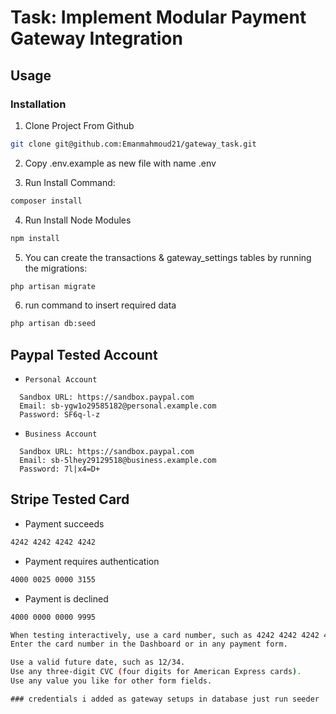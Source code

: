 # Task: Implement Modular Payment Gateway Integration

##  Usage

### Installation
1. Clone Project From Github
``` bash
git clone git@github.com:Emanmahmoud21/gateway_task.git
```
2. Copy .env.example as new file with name .env

3. Run Install Command:
``` bash
composer install
```
4. Run Install Node Modules
``` bash
npm install
```
5. You can create the transactions & gateway_settings tables by running the migrations:
``` bash
php artisan migrate
```
6. run command to insert required data
``` bash
php artisan db:seed
```
## Paypal Tested Account
- ```Personal Account```
```dotenv
  Sandbox URL: https://sandbox.paypal.com
  Email: sb-ygw1o29585182@personal.example.com
  Password: SF6q-l-z
```
- ```Business Account```
```dotenv
  Sandbox URL: https://sandbox.paypal.com
  Email: sb-5lhey29129518@business.example.com
  Password: 7l|x4=D+
```


## Stripe Tested Card
- Payment succeeds
``` bash
4242 4242 4242 4242 
```
- Payment requires authentication
``` bash
4000 0025 0000 3155
```
- Payment is declined
``` bash
4000 0000 0000 9995
```

``` bash
When testing interactively, use a card number, such as 4242 4242 4242 4242. 
Enter the card number in the Dashboard or in any payment form.

Use a valid future date, such as 12/34.
Use any three-digit CVC (four digits for American Express cards).
Use any value you like for other form fields.
```

```
### credentials i added as gateway setups in database just run seeder
```

